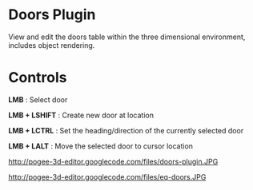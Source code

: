 # Doors Plugin #

View and edit the doors table within the three dimensional environment, includes object rendering.

# Controls #

**LMB** : Select door

**LMB + LSHIFT** : Create new door at location

**LMB + LCTRL** : Set the heading/direction of the currently selected door

**LMB + LALT** : Move the selected door to cursor location

http://pogee-3d-editor.googlecode.com/files/doors-plugin.JPG

http://pogee-3d-editor.googlecode.com/files/eq-doors.JPG